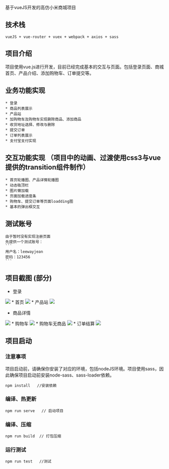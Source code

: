 
基于vueJS开发的高仿小米商城项目
## 技术栈

    vueJS + vue-router + vuex + webpack + axios + sass

## 项目介绍  
项目使用vue.js进行开发，目前已经完成基本的交互与页面。包括登录页面、商城首页、产品介绍、添加购物车、订单提交等。
## 业务功能实现
    * 登录
    * 商品列表展示
    * 产品站
    * 加购物车及购物车实现删除商品、添加商品
    * 收货地址选择、修改与删除
    * 提交订单
    * 订单列表展示
    * 支付宝支付实现
## 交互功能实现 （项目中的动画、过渡使用css3与vue提供的transition组件制作）
    * 首页轮播图、产品详情轮播图
    * 动态吸顶栏
    * 图片懒加载  
    * 页面加载进度条
    * 购物车、提交订单等页面loadding图
    * 基本的弹出框交互
## 测试账号
    由于暂时没有实现注册页面
    先提供一个测试账号：
    ```
    用户名：leewayjean
    密码：123456
    ```
## 项目截图 (部分) 
* 登录
 <img  src="./public/imgs/pages/login.png" />   
* 首页                                     
<img  src="./public/imgs/pages/index.png" />  
* 产品站
 <img  src="./public/imgs/pages/product.png"/>     

* 商品详情
<img  src="./public/imgs/pages/detail.png" />   
* 购物车   
<img  src="./public/imgs/pages/cart.png" />  
* 购物车无商品 
<img  src="./public/imgs/pages/no-product.png" />  
 * 订单结算
 <img  src="./public/imgs/pages/confirm-order.png" />  


    


## 项目启动

### 注意事项
项目启动前，请确保你安装了对应的环境，包括nodeJS环境。项目使用sass，因此确保项目启动前安装node-sass、sass-loader依赖。  

```
npm install   //安装依赖
```

### 编译、热更新
```
npm run serve   // 启动项目
```

### 编译、压缩
```
npm run build  // 打包压缩
```

### 运行测试
```
npm run test   //测试
```
